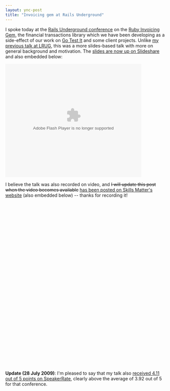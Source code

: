 ```yaml
---
layout: ync-post
title: "Invoicing gem at Rails Underground"
---
```


I spoke today at the
[Rails Underground conference](http://www.rails-underground.com/) on the
[Ruby Invoicing Gem](http://ept.github.com/invoicing/), the financial transactions library which we
have been developing as a side-effect of our work on
[Go Test It](http://go-test.it/) and some client projects. Unlike
[my previous talk at LRUG](/2009/04/24/my-talk-on-the-invoicing-gem-02.html), this was a more
slides-based talk with more on general background and motivation. The
[slides are now up on Slideshare](http://www.slideshare.net/martinkleppmann/invoicing-gem-sales-payments-in-your-app)
and also embedded below:

<div style="width:425px;text-align:left" id="__ss_1760986">
    <object style="margin:0px" width="425" height="355">
        <param name="movie" value="http://static.slidesharecdn.com/swf/ssplayer2.swf?doc=railsundergroundinvoicing-090723154443-phpapp02&amp;stripped_title=invoicing-gem-sales-payments-in-your-app" />
        <param name="allowFullScreen" value="true"/>
        <param name="allowScriptAccess" value="always"/>
        <embed src="http://static.slidesharecdn.com/swf/ssplayer2.swf?doc=railsundergroundinvoicing-090723154443-phpapp02&amp;stripped_title=invoicing-gem-sales-payments-in-your-app"
            type="application/x-shockwave-flash" allowscriptaccess="always" allowfullscreen="true"
            width="425" height="355"></embed>
    </object>
</div>

I believe the talk was also recorded on video, and
<del datetime="2009-07-28T12:24:31+00:00">I will update this post when the video becomes available</del>
[has been posted on Skills Matter's website](http://skillsmatter.com/podcast/ajax-ria/the-invoicing-gem-sales-and-payments-in-your-app)
(also embedded below) -- thanks for recording it!

<object width="550px" height="512px">
    <param name="allowfullscreen" value="true" />
    <param name="allowscriptaccess" value="always" />
    <param name="movie" value="http://vimeo.com/moogaloop.swf?clip_id=5771395&amp;server=vimeo.com&amp;show_title=1&amp;show_byline=1&amp;show_portrait=0&amp;color=00ADEF&amp;fullscreen=1" />
    <embed src="http://vimeo.com/moogaloop.swf?clip_id=5771395&amp;server=vimeo.com&amp;show_title=1&amp;show_byline=1&amp;show_portrait=0&amp;color=00ADEF&amp;fullscreen=1"
        type="application/x-shockwave-flash" allowfullscreen="true" allowscriptaccess="always"
        width="550px" height="512px"></embed>
</object>

**Update (28 July 2009)**: I'm pleased to say that my talk also
[received 4.11 out of 5 points on SpeakerRate](http://speakerrate.com/talks/1269-invoicing-gem-sales-payments-in-your-app),
clearly above the average of 3.92 out of 5 for that conference.
